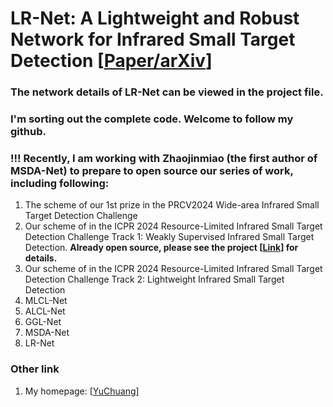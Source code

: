 # LR-Net: A Lightweight and Robust Network for Infrared Small Target Detection [[Paper/arXiv](https://arxiv.org/abs/2408.02780)]
### The network details of LR-Net can be viewed in the project file.  
### I'm sorting out the complete code. Welcome to follow my github.
### !!! Recently, I am working with Zhaojinmiao (the first author of MSDA-Net) to prepare to open source our series of work, including following:
1. The scheme of our 1st prize in the PRCV2024 Wide-area Infrared Small Target Detection Challenge
2. Our scheme of in the ICPR 2024 Resource-Limited Infrared Small Target Detection Challenge Track 1: Weakly Supervised Infrared Small Target Detection. **Already open source, please see the project [[Link](https://github.com/YuChuang1205/Refined-IRSTD-Scheme-with-Single-Point-Supervision)] for details.**
3. Our scheme of in the ICPR 2024 Resource-Limited Infrared Small Target Detection Challenge Track 2: Lightweight Infrared Small Target Detection
4. MLCL-Net  
5. ALCL-Net  
6. GGL-Net  
7. MSDA-Net  
8. LR-Net


### Other link
1. My homepage: [[YuChuang](https://github.com/YuChuang1205)]
